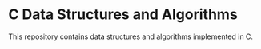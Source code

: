 # C Data Structures and Algorithms
This repository contains data structures and algorithms implemented in C.
